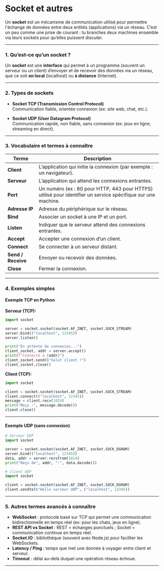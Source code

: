 # Socket et autres 

Un **socket** est un mécanisme de communication utilisé pour permettre l'échange de données entre deux entités (applications) via un réseau. C’est un peu comme une prise de courant : tu branches deux machines ensemble via leurs sockets pour qu’elles puissent discuter.

---

### **1. Qu’est-ce qu’un socket ?**
Un **socket** est une **interface** qui permet à un programme (souvent un serveur ou un client) d’envoyer et de recevoir des données via un réseau, que ce soit **en local** (localhost) ou **à distance** (Internet).

---

### **2. Types de sockets**
- **Socket TCP (Transmission Control Protocol)**  
  Communication fiable, orientée connexion (ex: site web, chat, etc.).
  
- **Socket UDP (User Datagram Protocol)**  
  Communication rapide, non fiable, sans connexion (ex: jeux en ligne, streaming en direct).

---

### **3. Vocabulaire et termes à connaître**

| Terme                     | Description |
|--------------------------|-------------|
| **Client**               | L’application qui initie la connexion (par exemple : un navigateur). |
| **Serveur**              | L’application qui attend les connexions entrantes. |
| **Port**                 | Un numéro (ex : 80 pour HTTP, 443 pour HTTPS) utilisé pour identifier un service spécifique sur une machine. |
| **Adresse IP**           | Adresse du périphérique sur le réseau. |
| **Bind**                 | Associer un socket à une IP et un port. |
| **Listen**               | Indiquer que le serveur attend des connexions entrantes. |
| **Accept**               | Accepter une connexion d’un client. |
| **Connect**              | Se connecter à un serveur distant. |
| **Send / Receive**       | Envoyer ou recevoir des données. |
| **Close**                | Fermer la connexion. |

---

### **4. Exemples simples**

#### **Exemple TCP en Python**

**Serveur (TCP):**
```python
import socket

server = socket.socket(socket.AF_INET, socket.SOCK_STREAM)
server.bind(("localhost", 12345))
server.listen()

print("En attente de connexion...")
client_socket, addr = server.accept()
print(f"Connecté à {addr}")
client_socket.send(b"Salut client !")
client_socket.close()
```

**Client (TCP):**
```python
import socket

client = socket.socket(socket.AF_INET, socket.SOCK_STREAM)
client.connect(("localhost", 12345))
message = client.recv(1024)
print("Reçu :", message.decode())
client.close()
```

---

#### **Exemple UDP (sans connexion)**
```python
# Serveur UDP
import socket

server = socket.socket(socket.AF_INET, socket.SOCK_DGRAM)
server.bind(("localhost", 12345))
data, addr = server.recvfrom(1024)
print("Reçu de", addr, ":", data.decode())
```

```python
# Client UDP
import socket

client = socket.socket(socket.AF_INET, socket.SOCK_DGRAM)
client.sendto(b"Hello serveur UDP", ("localhost", 12345))
```

---

### **5. Autres termes avancés à connaître**
- **WebSocket** : protocole basé sur TCP qui permet une communication bidirectionnelle en temps réel (ex: pour les chats, jeux en ligne).
- **REST API vs Socket** : REST = échanges ponctuels ; Socket = communication continue en temps réel.
- **Socket.IO** : bibliothèque (souvent avec Node.js) pour faciliter les WebSockets.
- **Latency / Ping** : temps que met une donnée à voyager entre client et serveur.
- **Timeout** : délai au-delà duquel une opération réseau échoue.

---
